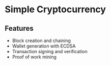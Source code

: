 # Simple Cryptocurrency

## Features
- Block creation and chaining
- Wallet generation with ECDSA
- Transaction signing and verification
- Proof of work mining
